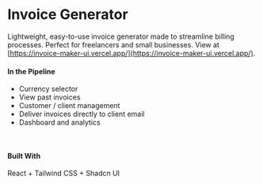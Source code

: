# Invoice Generator

Lightweight, easy-to-use invoice generator made to streamline billing processes. Perfect for freelancers and small businesses. View at [https://invoice-maker-ui.vercel.app/](https://invoice-maker-ui.vercel.app/).


#### In the Pipeline
  - Currency selector
  - View past invoices
  - Customer / client management
  - Deliver invoices directly to client email
  - Dashboard and analytics

<br />

#### Built With
React + Tailwind CSS + Shadcn UI